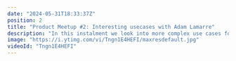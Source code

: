 ```yaml
---
date: "2024-05-31T18:33:37Z"
position: 2
title: "Product Meetup #2: Interesting usecases with Adam Lamarre"
description: "In this instalment we look into more complex use cases for personalisation. Search results and indexation can generate amazing results when personalised properly. Adam Lamarre shows how to integrate Uniform with Algolia for great results on Jamstack websites!"
image: "https://i.ytimg.com/vi/Tngn1E4HEFI/maxresdefault.jpg"
videoId: "Tngn1E4HEFI"
---
```


